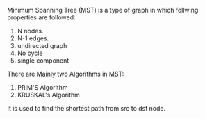 Minimum Spanning Tree (MST) is a type of graph in which follwing properties are followed:

1) N nodes.
2) N-1 edges.
3) undirected graph
4) No cycle
5) single component

There are Mainly two Algorithms in MST:
1) PRIM'S Algorithm
2) KRUSKAL's Algorithm

It is used to find the shortest path from src to dst node.